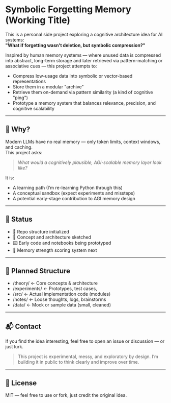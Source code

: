 # Symbolic Forgetting Memory (Working Title)

This is a personal side project exploring a cognitive architecture idea for AI systems:  
**"What if forgetting wasn't deletion, but symbolic compression?"**

Inspired by human memory systems — where unused data is compressed into abstract, long-term storage and later retrieved via pattern-matching or associative cues — this project attempts to:

- Compress low-usage data into symbolic or vector-based representations
- Store them in a modular "archive"
- Retrieve them on-demand via pattern similarity (a kind of cognitive "ping")
- Prototype a memory system that balances relevance, precision, and cognitive scalability

---

## 🧠 Why?

Modern LLMs have no real memory — only token limits, context windows, and caching.  
This project asks:  
> _What would a cognitively plausible, AGI-scalable memory layer look like?_

It is:
- A learning path (I’m re-learning Python through this)
- A conceptual sandbox (expect experiments and missteps)
- A potential early-stage contribution to AGI memory design

---

## 🚧 Status

- 🧱 Repo structure initialized
- 🧠 Concept and architecture sketched
- ⌨️ Early code and notebooks being prototyped
- 🚧 Memory strength scoring system next

---

## 📂 Planned Structure

- /theory/ ← Core concepts & architecture
- /experiments/ ← Prototypes, test cases,
- /src/ ← Actual implementation code (modules)
- /notes/ ← Loose thoughts, logs, brainstorms
- /data/ ← Mock or sample data (small, cleaned)

---

## 📬 Contact

If you find the idea interesting, feel free to open an issue or discussion — or just lurk.

> This project is experimental, messy, and exploratory by design.
> I’m building it in public to think clearly and improve over time.

---

## 📄 License

MIT — feel free to use or fork, just credit the original idea.

